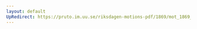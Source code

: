 ```yaml
---
layout: default
UpRedirect: https://pruto.im.uu.se/riksdagen-motions-pdf/1869/mot_1869__ak__14/mot_1869__ak__14-002.pdf
---
```

